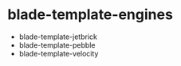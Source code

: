 # blade-template-engines

- blade-template-jetbrick
- blade-template-pebble
- blade-template-velocity